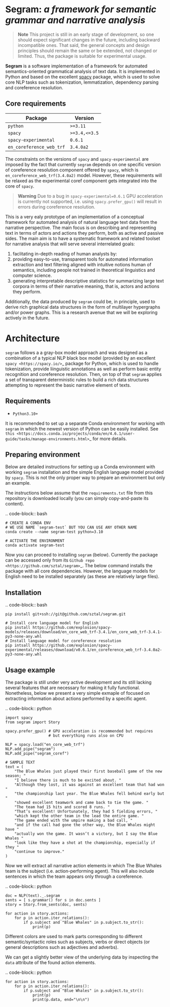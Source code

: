 # Segram: _a framework for semantic grammar and narrative analysis_

> **Note**
> This project is still in an early stage of development,
> so one should expect significant changes in the future,
> including backward incompatible ones. That said, the general
> concepts and design principles should remain the same or be extended,
> not changed or limited. Thus, the package is suitable for experimental
> usage.

**Segram** is a software implementation of a framework for automated
semantics-oriented grammatical analysis of text data. It is implemented
in Python and based on the excellent [spacy](https://spacy.io/)
package, which is used to solve core NLP tasks such as tokenization,
lemmatization, dependency parsing and coreference resolution.

## Core requirements

| Package                  | Version            |
| ------------------------ | ------------------ |
| `python`                 | `>=3.11`           |
| `spacy`                  | `>=3.4,<=3.5`      |
| `spacy-experimental`     | `0.6.1`            |
| `en_coreference_web_trf` | `3.4.0a2`          |

The constraints on the versions of `spacy` and `spacy-experimental`
are imposed by the fact that currently `segram` depends on one specific
version of coreference resolution component offered by `spacy`,
which is `en_coreference_web_trf(3.4.0a2)` model. However, these
requirements will be relaxed as the experimental coref component
gets integrated into the core of `spacy`.

> **Warning**
> Due to a bug in `spacy-experimental=0.6.1` GPU acceleration is
> currently not supported, i.e. using `spacy.prefer_gpu()` will
> result in errors during coreference resolution.

This is a very ealy prototype of an implementation of a conceptual
framework for automated analysis of natural language text data
from the narrative perspective. The main focus is on describing and
representing text in terms of actors and actions they perform, both
as active and passive sides. The main aim is to have a systematic
framework and related toolset for narrative analysis that will serve
several interrelated goals:

1. faclitating in-depth reading of human analysts by:
2. providing easy-to-use, transparent tools for
   automated information extraction and text filtering aligned with
   intuitive notions human of semantics, including people not trained
   in theoretical linguistics and computer science.
3. generating interpretable descriptive statistics for summarizing
   large text corpora in terms of their narrative meaning, that is,
   actors and actions they perform.

Additionally, the data produced by `segram` could be, in principle,
used to derive rich graphical data structures in the form of multilayer
hypergraphs and/or power graphs. This is a research avenue that we will
be exploring actively in the future.

Architecture
============

`segram` follows a a gray-box model approach and was designed as a
combination of a typical NLP black box model (provided by an excellent
`spacy <https://spacy.io/>`_ package for Python, which is used to handle
tokenization, provide liinguistic annotations as well as perform basic
entity recognition and coreference resolution. Then, on top of that
`segram` applies a set of transparent deterministic rules to build
a rich data structures attempting to represent the basic narrative
element of texts.

Requirements
------------

* `Python3.10+`

It is recommended to set up a separate Conda environment
for working with `segram` in which the newest version of Python can be
easily installed.
See `this <https://docs.conda.io/projects/conda/en/4.6.1/user-guide/tasks/manage-environments.html>`_
for more details.

Preparing environment
---------------------

Below are detailed instructions for setting up a Conda environment with
working `segram` installation and the simple English language model provided
by `spacy`. This is not the only proper way to prepare an environment but
only an example.

The instructions below assume that the `requirements.txt` file from this
repository is downloaded locally (you can simply copy-and-paste its content).

.. code-block:: bash

    # CREATE A CONDA ENV
    # WE USE NAME `segram-test` BUT YOU CAN USE ANY OTHER NAME
    conda create --name segram-test python=3.10

    # ACTIVATE THE ENVIRONMENT
    conda activate segram-test

Now you can proceed to installing `segram` (below).
Currently the package can be accessed only from its
`Github repo <https://github.com/sztal/segram>`_.
The below command installs the package with all core dependencies.
However, the language models for English need to be installed separately
(as these are relatively large files).

Installation
------------

.. code-block:: bash

    pip install git+ssh://git@github.com/sztal/segram.git

    # Install core language model for English
    pip install https://github.com/explosion/spacy-models/releases/download/en_core_web_trf-3.4.1/en_core_web_trf-3.4.1-py3-none-any.whl
    # Install language model for coreference resolution
    pip intsall https://github.com/explosion/spacy-experimental/releases/download/v0.6.1/en_coreference_web_trf-3.4.0a2-py3-none-any.whl


Usage example
-------------

The package is still under very active development and its still
lacking several features that are necessary for making it fully functional.
Nonetheless, below we present a very simple exmaple of focused on extracting
information about actions performed by a specific agent.

.. code-block:: python

    import spacy
    from segram import Story

    spacy.prefer_gpu() # GPU acceleration is recommended but requires
                       # but everything runs also on CPU

    NLP = spacy.load("en_core_web_trf")
    NLP.add_pipe("segram")
    NLP.add_pipe("segram_coref")

    # SAMPLE TEXT
    text = (
        "The Blue Whales just played their first baseball game of the new season; "
        "I believe there is much to be excited about. "
        "Although they lost, it was against an excellent team that had won "
        "the championship last year. The Blue Whales fell behind early but "
        "showed excellent teamwork and came back to tie the game. "
        "The team had 15 hits and scored 8 runs. "
        "That’s excellent! Unfortunately, they had 5 fielding errors, "
        "which kept the other team in the lead the entire game. "
        "The game ended with the umpire making a bad call, "
        "and if the call had gone the other way, the Blue Whales might have "
        "actually won the game. It wasn’t a victory, but I say the Blue Whales "
        "look like they have a shot at the championship, especially if they "
        "continue to improve."
    )

Now we will extract all narrative action elements in which The Blue Whales
team is the subject (i.e. action-performing agent). This will also include
sentences in which the team appears only through a coreference.

.. code-block:: python

    doc = NLP(text)._.segram
    sents = [ s.grammar() for s in doc.sents ]
    story = Story.from_sents(doc, sents)

    for action in story.actions:
        for p in action.iter_relations():
            if p.subject and "Blue Whales" in p.subject.to_str():
                print(p)

Different colors are used to mark parts corresponding to different
semantic/syntactic roles such as subjects, verbs or direct objects
(or general descriptions such as adjectives and adverbs).

We can get a slightly better view of the underlying data by inspecting
the `data` attribute of the found action elements.

.. code-block:: python

    for action in story.actions:
        for p in action.iter_relations():
            if p.subject and "Blue Whales" in p.subject.to_str():
                print(p)
                print(p.data, end="\n\n")
